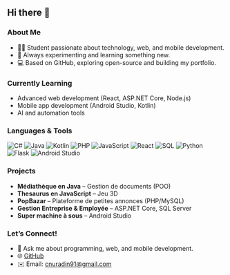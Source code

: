 ## Hi there 👋

<!--
**jojonono/jojonono** is a ✨ _special_ ✨ repository because its `README.md` appears on your GitHub profile.
-->

### About Me
- 👨‍💻 Student passionate about technology, web, and mobile development.
- 🌱 Always experimenting and learning something new.
- 💻 Based on GitHub, exploring open-source and building my portfolio.

### Currently Learning
- Advanced web development (React, ASP.NET Core, Node.js)
- Mobile app development (Android Studio, Kotlin)
- AI and automation tools

### Languages & Tools
![C#](https://img.shields.io/badge/C%23-239120?style=for-the-badge&logo=c-sharp&logoColor=white)
![Java](https://img.shields.io/badge/Java-007396?style=for-the-badge&logo=java&logoColor=white)
![Kotlin](https://img.shields.io/badge/Kotlin-0095D5?style=for-the-badge&logo=kotlin&logoColor=white)
![PHP](https://img.shields.io/badge/PHP-777BB4?style=for-the-badge&logo=php&logoColor=white)
![JavaScript](https://img.shields.io/badge/JavaScript-F7DF1E?style=for-the-badge&logo=javascript&logoColor=black)
![React](https://img.shields.io/badge/React-61DAFB?style=for-the-badge&logo=react&logoColor=black)
![SQL](https://img.shields.io/badge/SQL-00758F?style=for-the-badge&logo=mysql&logoColor=white)
![Python](https://img.shields.io/badge/Python-3776AB?style=for-the-badge&logo=python&logoColor=white)
![Flask](https://img.shields.io/badge/Flask-000000?style=for-the-badge&logo=flask&logoColor=white)
![Android Studio](https://img.shields.io/badge/Android_Studio-3DDC84?style=for-the-badge&logo=android&logoColor=white)

### Projects
- **Médiathèque en Java** – Gestion de documents (POO)
- **Thesaurus en JavaScript** – Jeu 3D
- **PopBazar** – Plateforme de petites annonces (PHP/MySQL)
- **Gestion Entreprise & Employée** – ASP.NET Core, SQL Server
- **Super machine à sous** – Android Studio

### Let’s Connect!
- 💬 Ask me about programming, web, and mobile development.
- 🌐 [GitHub](https://github.com/Nuradin06)
- ✉️ Email: cnuradin91@gmail.com
